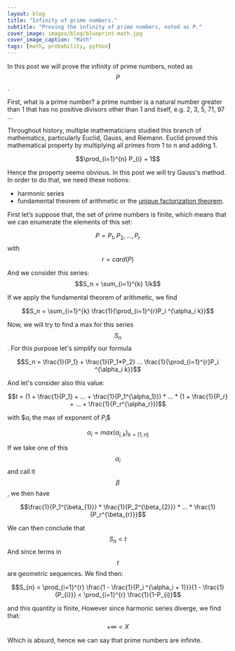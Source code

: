 ```yaml
---
layout: blog
title: "Infinity of prime numbers."
subtitle: "Proving the infinity of prime numbers, noted as P."
cover_image: images/blog/blueprint-math.jpg
cover_image_caption: "Math"
tags: [math, probability, python]
---
```


In this post we will prove the infinity of prime numbers, noted as $$P$$.

First, what is a prime number? a prime number is a natural number greater than 1 that has no positive divisors other than 1 and itself, e.g. 2, 3, 5, 71, 97 ...

Throughout history, multiple mathematicians studied this branch of mathematics, particularly Euclid, Gauss, and Riemann. Euclid proved this mathematical property by multiplying all primes from 1 to n and adding 1.

$$\prod_{i=1}^{n} P_{i} + 1$$

Hence the property seems obvious. In this post we will try Gauss's method. In order to do that, we need these notions:  

 * harmonic series
 * fundamental theorem of arithmetic or the [unique factorization theorem](/2012/04/01/unique-factorization.html).

First let’s suppose that, the set of prime numbers is finite, which means that we can enumerate the elements of this set:

$$P = {P_1, P_2, ..., P_r}$$ with $$r = card(P)$$

And we consider this series: $$S_n = \sum_{i=1}^{k} 1/k$$

If we apply the fundamental theorem of arithmetic, we find

$$S_n = \sum_{i=1}^{k} \frac{1}{\prod_{i=1}^{r}P_i ^{\alpha_i k}}$$

Now, we will try to find a max for this series $$S_n$$. For this purpose let's simplify our formula

$$S_n = \frac{1}{P_1} + \frac{1}{P_1*P_2} ... \frac{1}{\prod_{i=1}^{r}P_i ^{\alpha_i k}}$$

And let's consider also this value:

$$t = (1 + \frac{1}{P_1} + ... + \frac{1}{P_1^{\alpha_1}}) * ... * (1 + \frac{1}{P_r} + ... + \frac{1}{P_r^{\alpha_r}})$$

with $$\alpha_i$ the max of exponent of $P_i$$

$$\alpha_{i} = max(\alpha_{i,k})_{k=[1,n]}$$

If we take one of this  $$\alpha_i$$ and call it $$\beta$$, we then have

$$\frac{1}{P_1^{\beta_{1}}} * \frac{1}{P_2^{\beta_{2}}} * ... * \frac{1}{P_r^{\beta_{r}}}$$

We can then conclude that $$S_n < t$$ And since terms in $$t$$ are geometric sequences. We find then:

$$S_{n} < \prod_{i=1}^{r} \frac{1 - \frac{1}{P_i ^{\alpha_i + 1}}}{1 - \frac{1}{P_{i}}} < \prod_{i=1}^{r} \frac{1}{1-P_{i}}$$

and this quantity is finite, However since harmonic series diverge, we find that: $$+\infty < X$$

Which is absurd, hence we can say that prime numbers are infinite.
